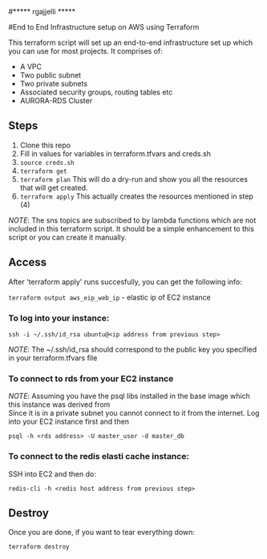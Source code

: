 #***** rgajjelli *****

#End to End Infrastructure setup on AWS using Terraform

This terraform script will set up an end-to-end infrastructure set up which you can use for most projects.
It comprises of:
 * A VPC
 * Two public subnet
 * Two private subnets
 * Associated security groups, routing tables etc
 * AURORA-RDS Cluster


## Steps

1. Clone this repo
2. Fill in values for variables in terraform.tfvars and creds.sh
3. `source creds.sh`
4. `terraform get`
5. `terraform plan`
     This will do a dry-run and show you all the resources that will get created.
6. `terraform apply`
     This actually creates the resources mentioned in step (4)

*NOTE*: The sns topics are subscribed to by lambda functions which are not included in this terraform script.
        It should be a simple enhancement to this script or you can create it manually.

## Access

After 'terraform apply' runs succesfully, you can get the following info:

 `terraform output aws_eip_web_ip` - elastic ip of EC2 instance

### To log into your instance:

  `ssh -i ~/.ssh/id_rsa ubuntu@<ip address from previous step>`

  *NOTE*: The ~/.ssh/id_rsa should correspond to the public key you specified in your terraform.tfvars file

### To connect to rds from your EC2 instance
  *NOTE*: Assuming you have the psql libs installed in the base image which this instance was derived from    
          Since it is in a private subnet you cannot connect to it from the internet.
          Log into your EC2 instance first and then

   `psql -h <rds address> -U master_user -d master_db`

### To connect to the redis elasti cache instance:

  SSH into EC2 and then do:

  `redis-cli -h <redis host address from previous step>`

## Destroy

Once you are done, if you want to tear everything down:

  `terraform destroy`
